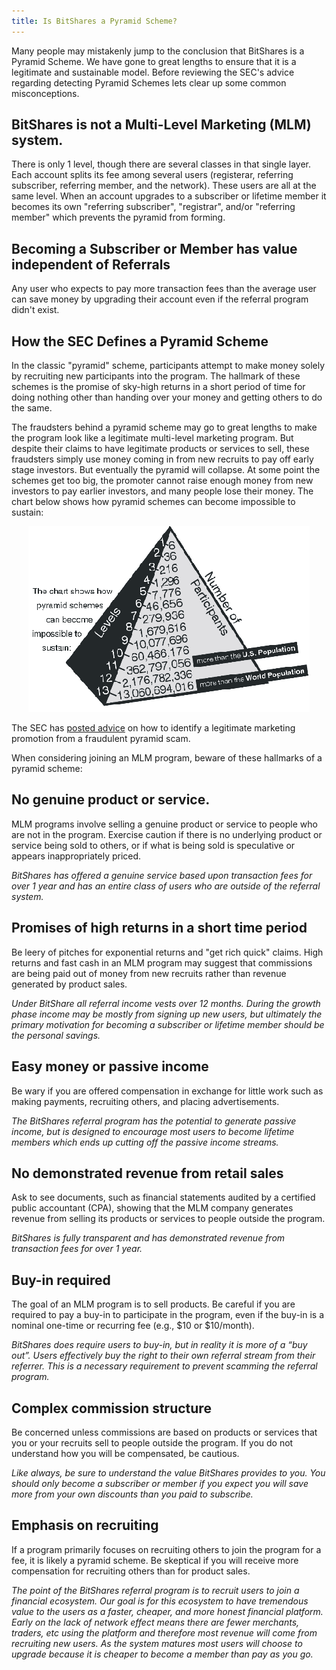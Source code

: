 ```yaml
---
title: Is BitShares a Pyramid Scheme?
---
```


Many people may mistakenly jump to the conclusion that BitShares is a Pyramid Scheme.   We have gone to great lengths to ensure that it is a legitimate and sustainable model.  Before reviewing the SEC's 
advice regarding detecting Pyramid Schemes lets clear up some common misconceptions.

<!--more-->

## BitShares is not a Multi-Level Marketing (MLM) system.  

There is only 1 level, though there are several classes in that single layer.  Each account splits its fee among several users (registerar, referring subscriber, referring member, and the network).  These users are all at the
same level.  When an account upgrades to a subscriber or lifetime member it becomes its own "referring subscriber", "registrar",  and/or "referring member" which prevents the pyramid from forming.

## Becoming a Subscriber or Member has value independent of Referrals 

Any user who expects to pay more transaction fees than the average user can save money by upgrading their account even if the referral program didn't exist. 

## How the SEC Defines a Pyramid Scheme

In the classic "pyramid" scheme, participants attempt to make money solely by recruiting new participants into the program. The hallmark of these schemes is the promise of sky-high returns in a short period of time for doing nothing other than handing over your money and getting others to do the same.

The fraudsters behind a pyramid scheme may go to great lengths to make the program look like a legitimate multi-level marketing program. But despite their claims to have legitimate products or services to sell, these fraudsters simply use money coming in from new recruits to pay off early stage investors. But eventually the pyramid will collapse. At some point the schemes get too big, the promoter cannot raise enough money from new investors to pay earlier investors, and many people lose their money. The chart below shows how pyramid schemes can become impossible to sustain:

<center>
<img src="/images/pyramid.gif"/>
</center>

The SEC has [posted advice](http://www.sec.gov/enforce/investor-alerts-bulletins/investoralertsia_pyramidhtm.html) on how to identify a legitimate marketing promotion from a fraudulent pyramid scam.  

When considering joining an MLM program, beware of these hallmarks of a pyramid scheme:

## No genuine product or service. 

MLM programs involve selling a genuine product or service to people who are not in the program. Exercise caution if there is no underlying product or service being sold to others, or if what is being sold is speculative or appears inappropriately priced.

*BitShares has offered a genuine service based upon transaction fees for over 1 year and has an entire class of users who are outside of the referral system.*

## Promises of high returns in a short time period

Be leery of pitches for exponential returns and "get rich quick" claims. High returns and fast cash in an MLM program may suggest that commissions are being paid out of money from new recruits rather than revenue generated by product sales.

*Under BitShare all referral income vests over 12 months.  During the growth phase income may be mostly from signing up new users, but ultimately the primary motivation for becoming a subscriber or lifetime member should be the personal savings.*


## Easy money or passive income

Be wary if you are offered compensation in exchange for little work such as making payments, recruiting others, and placing advertisements.

*The BitShares referral program has the potential to generate passive income, but is designed to encourage most users to become lifetime members which ends up cutting off the passive income streams.*


## No demonstrated revenue from retail sales

Ask to see documents, such as financial statements audited by a certified public accountant (CPA), showing that the MLM company generates revenue from selling its products or services to people outside the program.

*BitShares is fully transparent and has demonstrated revenue from transaction fees for over 1 year.*

## Buy-in required
The goal of an MLM program is to sell products. Be careful if you are required to pay a buy-in to participate in the program, even if the buy-in is a nominal one-time or recurring fee (e.g., $10 or $10/month).

*BitShares does require users to buy-in, but in reality it is more of a “buy out”.  Users effectively buy the right to their own referral stream from their referrer.   This is a necessary requirement to prevent scamming the referral program.* 


## Complex commission structure
Be concerned unless commissions are based on products or services that you or your recruits sell to people outside the program. If you do not understand how you will be compensated, be cautious.

*Like always, be sure to understand the value BitShares provides to you.  You should only become a subscriber or member if you expect you will save more from your own discounts than you paid to subscribe.* 


## Emphasis on recruiting
If a program primarily focuses on recruiting others to join the program for a fee, it is likely a pyramid scheme. Be skeptical if you will receive more compensation for recruiting others than for product sales.

*The point of the BitShares referral program is to recruit users to join a financial ecosystem.  Our goal is for this ecosystem to have tremendous value to the users as a faster, cheaper, and more honest financial platform.   Early on the lack of network effect means there are fewer merchants, traders, etc using the platform and therefore most revenue will come from recruiting new users.   As the system matures most users will choose to upgrade because it is cheaper to become a member than pay as you go.*   

